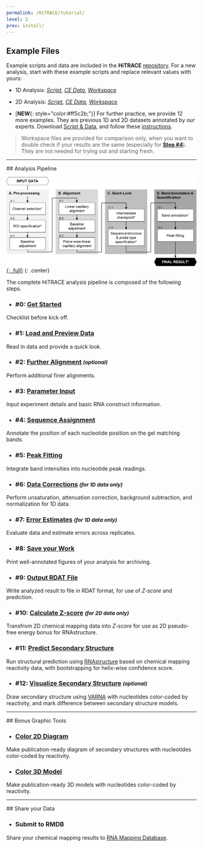 ```yaml
---
permalink: /HiTRACE/tutorial/
level: 2
prev: install/
---
```


## Example Files
Example scripts and data are included in the **HiTRACE** [repository](https://github.com/ribokit/HiTRACE/). For a new analysis, start with these example scripts and replace relevant values with yours:

* 1D Analysis: _[Script](https://github.com/ribokit/HiTRACE/blob/master/Examples/example_pfl_1D.m), [CE Data](https://github.com/ribokit/HiTRACE/blob/master/Examples/data_pfl_1D.zip), [Workspace](https://github.com/ribokit/HiTRACE/blob/master/Examples/example_pfl_1D.mat)_

* 2D Analysis: _[Script](https://github.com/ribokit/HiTRACE/blob/master/Examples/example_pfl_2D.m), [CE Data](https://github.com/ribokit/HiTRACE/blob/master/Examples/data_pfl_2D.zip), [Workspace](https://github.com/ribokit/HiTRACE/blob/master/Examples/example_pfl_2D.mat)_

* [**NEW**{: style="color:#ff5c2b;"}] For further practice, we provide 12 more examples. They are previous 1D and 2D datasets annotated by our experts. Download [Script &amp; Data](https://rmdb.stanford.edu/site_data/HiTRACE_more_practice.zip), and follow these [instructions](practice/).

> Workspace files are provided for comparison only, when you want to double check if your results are the same (especially for [**Step #4**](step_4/)). They are not needed for trying out and starting fresh.

<hr/>
## Analysis Pipeline

[![HiTRACE.org Flow Chart](/repos/hitrace/res/flowchart.png "HiTRACE.org Flow Chart"){: .full}](http://hitrace.org/page/view/about)
{: .center}

The complete HiTRACE analysis pipeline is composed of the following steps.

* ### #0: [Get Started](step_0/)
Checklist before kick off.

* ### #1: [Load and Preview Data](step_1/)
Read in data and provide a quick look.

* ### #2: [Further Alignment](step_2/) <small>*(optional)*</small>
Perform additional finer alignments.

* ### #3: [Parameter Input](step_3/)
Input experiment details and basic RNA construct information.

* ### #4: [Sequence Assignment](step_4/)
Annotate the position of each nucleotide position on the gel matching bands.

* ### #5: [Peak Fitting](step_5/)
Integrate band intensities into nucleotide peak readings.

* ### #6: [Data Corrections](step_6/) <small>*(for 1D data only)*</small>
Perform unsaturation, attenuation correction, background subtraction, and normalization for 1D data.

* ### #7: [Error Estimates](step_7/) <small>*(for 1D data only)*</small>
Evaluate data and estimate errors across replicates.

* ### #8: [Save your Work](step_8/)
Print well-annotated figures of your analysis for archiving.

* ### #9: [Output RDAT File](step_9/)
Write analyzed result to file in RDAT format, for use of _Z-score_ and prediction.

* ### #10: [Calculate Z-score](step_10/) <small>*(for 2D data only)*</small>
Transfrom 2D chemical mapping data into _Z-score_ for use as 2D pseudo-free energy bonus for RNAstructure.

* ### #11: [Predict Secondary Structure](/Biers/rnastructure/)
Run structural prediction using [RNAstructure](http://rna.urmc.rochester.edu/RNAstructure.html) based on chemical mapping reactivity data, with bootstrapping for helix-wise confidence score.

* ### #12: [Visualize Secondary Structure](/Biers/varna/) <small>*(optional)*</small>
Draw secondary structure using [VARNA](http://varna.lri.fr/) with nucleotides color-coded by reactivity, and mark difference between secondary structure models.

<hr/>
## Bonus Graphic Tools

* ### [Color 2D Diagram](https://ribokit.github.io/RiboPaint/tutorial/)
Make publication-ready diagram of secondary structures with nucleotides color-coded by reactivity.

* ### [Color 3D Model](https://ribokit.github.io/RiboVis/tutorial/)
Make publication-ready 3D models with nucleotides color-coded by reactivity.

<hr/>
## Share your Data

* ### Submit to RMDB
Share your chemical mapping results to [RNA Mapping Database](https://rmdb.stanford.edu).

